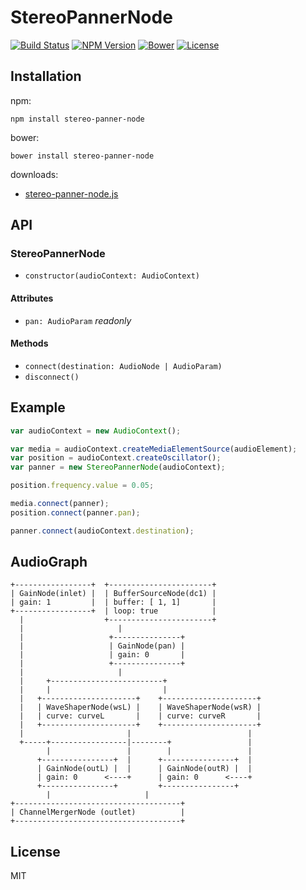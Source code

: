 # StereoPannerNode
[![Build Status](http://img.shields.io/travis/mohayonao/stereo-panner-node.svg?style=flat-square)](https://travis-ci.org/mohayonao/stereo-panner-node)
[![NPM Version](http://img.shields.io/npm/v/stereo-panner-node.svg?style=flat-square)](https://www.npmjs.org/package/node-pico)
[![Bower](https://img.shields.io/bower/v/stereo-panner-node.svg?style=flat-square)](https://github.com/mohayonao/stereo-panner-node)
[![License](http://img.shields.io/badge/license-MIT-brightgreen.svg?style=flat-square)](http://mohayonao.mit-license.org/)

## Installation

npm:

```
npm install stereo-panner-node
```

bower:

```
bower install stereo-panner-node
```

downloads:

- [stereo-panner-node.js](https://raw.githubusercontent.com/mohayonao/stereo-panner-node/master/stereo-panner-node)

## API
### StereoPannerNode
  - `constructor(audioContext: AudioContext)`

#### Attributes
  - `pan: AudioParam` _readonly_

#### Methods
  - `connect(destination: AudioNode | AudioParam)`
  - `disconnect()`

## Example

```javascript
var audioContext = new AudioContext();

var media = audioContext.createMediaElementSource(audioElement);
var position = audioContext.createOscillator();
var panner = new StereoPannerNode(audioContext);

position.frequency.value = 0.05;

media.connect(panner);
position.connect(panner.pan);

panner.connect(audioContext.destination);
```

## AudioGraph
```
+-----------------+  +-----------------------+
| GainNode(inlet) |  | BufferSourceNode(dc1) |
| gain: 1         |  | buffer: [ 1, 1]       |
+-----------------+  | loop: true            |
  |                  +-----------------------+
  |                     |
  |                   +---------------+
  |                   | GainNode(pan) |
  |                   | gain: 0       |
  |                   +---------------+
  |                     |
  |     +-------------------------+
  |     |                         |
  |   +---------------------+    +---------------------+
  |   | WaveShaperNode(wsL) |    | WaveShaperNode(wsR) |
  |   | curve: curveL       |    | curve: curveR       |
  |   +---------------------+    +---------------------+
  |                       |                          |
  +-----+-----------------|--------+                 |
        |                 |        |                 |
      +----------------+  |      +----------------+  |
      | GainNode(outL) |  |      | GainNode(outR) |  |
      | gain: 0      <----+      | gain: 0      <----+
      +----------------+         +----------------+
        |                     |
+-------------------------------------+
| ChannelMergerNode (outlet)          |
+-------------------------------------+
```

## License
MIT
